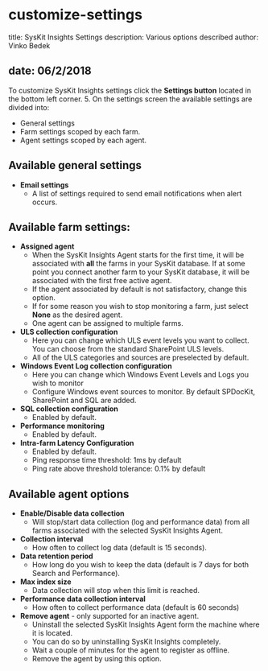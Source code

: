 # customize-settings

title: SysKit Insights Settings description: Various options described author: Vinko Bedek

## date: 06/2/2018

To customize SysKit Insights settings click the **Settings button** located in the bottom left corner. 5. On the settings screen the available settings are divided into:

* General settings
* Farm settings scoped by each farm.
* Agent settings scoped by each agent.

## Available general settings

* **Email settings**
  * A list of settings required to send email notifications when alert occurs.

## Available farm settings:

* **Assigned agent**
  * When the SysKit Insights Agent starts for the first time, it will be associated with **all** the farms in your SysKit database. If at some point you connect another farm to your SysKit database, it will be associated with the first free active agent.
  * If the agent associated by default is not satisfactory, change this option.
  * If for some reason you wish to stop monitoring a farm, just select **None** as the desired agent.
  * One agent can be assigned to multiple farms. 
* **ULS collection configuration**
  * Here you can change which ULS event levels you want to collect. You can choose from the standard SharePoint ULS levels.
  * All of the ULS categories and sources are preselected by default.
* **Windows Event Log collection configuration**
  * Here you can change which Windows Event Levels and Logs you wish to monitor
  * Configure Windows event sources to monitor. By default SPDocKit, SharePoint and SQL are added. 
* **SQL collection configuration**
  * Enabled by default.
* **Performance monitoring**
  * Enabled by default.  
* **Intra-farm Latency Configuration**
  * Enabled by default.  
  * Ping response time threshold: 1ms by default
  * Ping rate above threshold tolerance: 0.1% by default

## Available agent options

* **Enable/Disable data collection**
  * Will stop/start data collection \(log and performance data\) from all farms associated with the selected SysKit Insights Agent.
* **Collection interval**
  * How often to collect log data \(default is 15 seconds\).
* **Data retention period** 
  * How long do you wish to keep the data \(default is 7 days for both Search and Performance\).
* **Max index size**
  * Data collection will stop when this limit is reached. 
* **Performance data collection interval**
  * How often to collect performance data \(default is 60 seconds\)
* **Remove agent** - only supported for an inactive agent.
  * Uninstall the selected SysKit Insights Agent form the machine where it is located.
  * You can do so by uninstalling SysKit Insights completely.
  * Wait a couple of minutes for the agent to register as offline.
  * Remove the agent by using this option.

